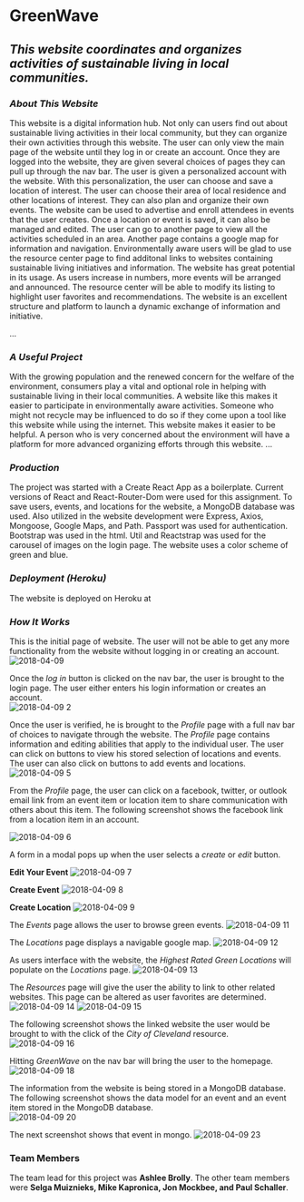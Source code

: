 # **GreenWave**

## *This website coordinates and organizes activities of sustainable living in local communities.*

### *About This Website*
This website is a digital information hub.  Not only can users find out about sustainable living activities in their local community, but they can organize their own activities through this website.  The user can only view the main page of the website until they log in or create an account.  Once they are logged into the website, they are given several choices of pages they can pull up through the nav bar.  The user is given a personalized account with the website.   With this personalization, the user can choose and save a location of interest.  The user can choose their area of local residence and other locations of interest.  They can also plan and organize their own events.  The website can be used to advertise and enroll attendees in events that the user creates.  Once a location or event is saved, it can also be managed and edited.  The user can go to another page to view all the activities scheduled in an area.  Another page contains a google map for information and navigation.  Environmentally aware users will be glad to use the resource center page to find additonal links to websites containing sustainable living initiatives and information.  The website has great potential in its usage.  As users increase in numbers, more events will be arranged and announced.  The resource center will be able to modify its listing to highlight user favorites and recommendations.  The website is an excellent structure and platform to launch a dynamic exchange of information and initiative. 

...
### *A Useful Project*
With the growing population and the renewed concern for the welfare of the environment, consumers play a vital and optional role in helping with sustainable living in their local communities.  A website like this makes it easier to participate in environmentally aware activities.  Someone who might not recycle may be influenced to do so if they come upon a tool like this website while using the internet.  This website makes it easier to be helpful.  A person who is very concerned about the environment will have a platform for more advanced organizing efforts through this website.
...

### *Production*
The project was started with a Create React App as a boilerplate. Current versions of React and React-Router-Dom were used for this assignment. To save users, events, and locations for the website, a MongoDB database was used. Also utilized in the website development were Express, Axios, Mongoose, Google Maps, and Path.  Passport was used for authentication.  Bootstrap was used in the html.  Util and Reactstrap was used for the carousel of images on the login page.  The website uses a color scheme of green and blue.

### *Deployment (Heroku)*
The website is deployed on Heroku at 


### *How It Works*

This is the initial page of website.  The user will not be able to get any more functionality from the website without logging in or creating an account.
![2018-04-09](https://user-images.githubusercontent.com/30198872/38529929-cd8e7abe-3c35-11e8-8f83-6e9f143d5337.png)



Once the *log in* button is clicked on the nav bar, the user is brought to the login page.  The user either enters his login information or creates an account.  
![2018-04-09 2](https://user-images.githubusercontent.com/30198872/38529795-1cca2322-3c35-11e8-9672-9f5dd8b5618d.png)



Once the user is verified, he is brought to the *Profile* page with a full nav bar of choices to navigate through the website.  The *Profile* page contains information and editing abilities that apply to the individual user.  The user can click on buttons to view his stored selection of locations and events.  The user can also click on buttons to add events and locations.  
![2018-04-09 5](https://user-images.githubusercontent.com/30198872/38529810-2d7db0da-3c35-11e8-98f4-a9ecee4b7826.png)


From the *Profile* page, the user can click on a facebook, twitter, or outlook email link from an event item or location item to share communication with others about this item.  The following screenshot shows the facebook link from a location item in an account.

![2018-04-09 6](https://user-images.githubusercontent.com/30198872/38529815-350b9218-3c35-11e8-88c7-beb0201a3048.png)

A form in a modal pops up when the user selects a *create* or *edit* button.

**Edit Your Event**
![2018-04-09 7](https://user-images.githubusercontent.com/30198872/38529817-38d43544-3c35-11e8-930f-e90d92c92f15.png)

**Create Event**
![2018-04-09 8](https://user-images.githubusercontent.com/30198872/38529818-3dc5349a-3c35-11e8-9969-b29c8d3db6c4.png)

**Create Location**
![2018-04-09 9](https://user-images.githubusercontent.com/30198872/38529820-4123aec8-3c35-11e8-9e4b-1513facc58b6.png)


The *Events* page allows the user to browse green events.
![2018-04-09 11](https://user-images.githubusercontent.com/30198872/38529829-494a1e02-3c35-11e8-9ff4-a8153c03d000.png)


The *Locations* page displays a navigable google map.
![2018-04-09 12](https://user-images.githubusercontent.com/30198872/38529834-4e31788e-3c35-11e8-970a-d2d01dabe7ce.png)


As users interface with the website, the *Highest Rated Green Locations* will populate on the *Locations* page.
![2018-04-09 13](https://user-images.githubusercontent.com/30198872/38529838-55f09e42-3c35-11e8-8fae-ef3a282c1b81.png)


The *Resources* page will give the user the ability to link to other related websites.  This page can be altered as user favorites are determined.
![2018-04-09 14](https://user-images.githubusercontent.com/30198872/38529850-649a5be0-3c35-11e8-9f79-57b13831e4d6.png)
![2018-04-09 15](https://user-images.githubusercontent.com/30198872/38529856-69b835b6-3c35-11e8-8a9c-a8c6c8cb9fb4.png)



The following screenshot shows the linked website the user would be brought to with the click of the *City of Cleveland* resource.
![2018-04-09 16](https://user-images.githubusercontent.com/30198872/38529864-736f22cc-3c35-11e8-8a90-405d4a04acf5.png)


Hitting *GreenWave* on the nav bar will bring the user to the homepage.
![2018-04-09 18](https://user-images.githubusercontent.com/30198872/38529883-86380dd8-3c35-11e8-8e87-062eb35bf691.png)


The information from the website is being stored in a MongoDB database.  The following screenshot shows the data model for an event and an event item stored in the MongoDB database.  
![2018-04-09 20](https://user-images.githubusercontent.com/30198872/38529897-9d680e04-3c35-11e8-9773-33a2b2b540d7.png)

The next screenshot shows that event in mongo.
![2018-04-09 23](https://user-images.githubusercontent.com/30198872/38529908-b5b4c2c2-3c35-11e8-885a-dadf7db79baf.png)


### **Team Members**
The team lead for this project was **Ashlee Brolly**.  The other team members were **Selga Muiznieks, Mike Kapronica, Jon Mockbee, and Paul Schaller**.















